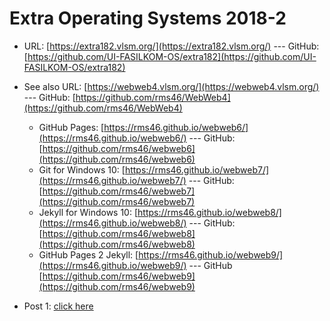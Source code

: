 # Extra Operating Systems 2018-2

* URL: [https://extra182.vlsm.org/](https://extra182.vlsm.org/)  --- GitHub: [https://github.com/UI-FASILKOM-OS/extra182](https://github.com/UI-FASILKOM-OS/extra182)
* See also URL: [https://webweb4.vlsm.org/](https://webweb4.vlsm.org/) --- GitHub: [https://github.com/rms46/WebWeb4](https://github.com/rms46/WebWeb4)
  * GitHub Pages: [https://rms46.github.io/webweb6/](https://rms46.github.io/webweb6/) --- GitHub: [https://github.com/rms46/webweb6](https://github.com/rms46/webweb6)
  * Git for Windows 10: [https://rms46.github.io/webweb7/](https://rms46.github.io/webweb7/) --- GitHub: [https://github.com/rms46/webweb7](https://github.com/rms46/webweb7)
  * Jekyll for Windows 10: [https://rms46.github.io/webweb8/](https://rms46.github.io/webweb8/) --- GitHub: [https://github.com/rms46/webweb8](https://github.com/rms46/webweb8)
  * GitHub Pages 2 Jekyll: [https://rms46.github.io/webweb9/](https://rms46.github.io/webweb9/) --- GitHub [https://github.com/rms46/webweb9](https://github.com/rms46/webweb9)


* Post 1: [click here](2019/01/09/RubyandJekyllInstallation.html)
